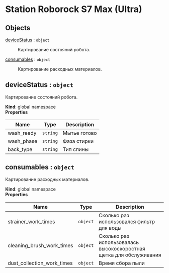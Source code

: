 # Station Roborock S7 Max (Ultra)

## Objects

<dl>
<dt><a href="#deviceStatus">deviceStatus</a> : <code>object</code></dt>
<dd><p>Картирование состояний робота.</p>
</dd>
<dt><a href="#consumables">consumables</a> : <code>object</code></dt>
<dd><p>Картирование расходных материалов.</p>
</dd>
</dl>

<a name="deviceStatus"></a>

## deviceStatus : <code>object</code>
Картирование состояний робота.

**Kind**: global namespace  
**Properties**

| Name | Type | Description |
| --- | --- | --- |
| wash_ready | <code>string</code> | Мытье готово |
| wash_phase | <code>string</code> | Фаза стирки |
| back_type | <code>string</code> | Тип спины |

<a name="consumables"></a>

## consumables : <code>object</code>
Картирование расходных материалов.

**Kind**: global namespace  
**Properties**

| Name | Type | Description |
| --- | --- | --- |
| strainer_work_times | <code>object</code> | Сколько раз использовался фильтр для воды |
| cleaning_brush_work_times | <code>object</code> | Сколько раз использовалась высокоскоростная щетка для обслуживания |
| dust_collection_work_times | <code>object</code> | Время сбора пыли |

